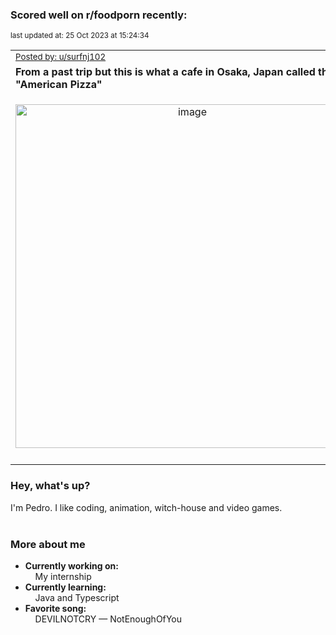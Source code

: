 ### Scored well on r/foodporn recently:

<p align="left"><sub>last updated at: 25 Oct 2023 at 15:24:34</sub></p>

|   |
| --- |
| <sub>[Posted by: u/surfnj102][source]</sub> |
| **From a past trip but this is what a cafe in Osaka, Japan called the "American Pizza"** | 
|<p align="center"> <img alt="image" src="https://i.redd.it/mivurrj075wb1.jpg" width="550" /> </p>|
|   |

### Hey, what's up?

I'm Pedro. I like coding, animation, witch-house and video games.<br><br>

### More about me
- **Currently working on:**  
&nbsp;&nbsp;&nbsp;&nbsp;My internship
- **Currently learning:**  
&nbsp;&nbsp;&nbsp;&nbsp;Java and Typescript
- **Favorite song:**  
&nbsp;&nbsp;&nbsp;&nbsp;DEVILNOTCRY — NotEnoughOfYou<br><br>

  



  
  
  
[linkedin]: https://linkedin.com/in/pedro-h-r-gomes-8a487b14a/
[gmail]: mailto:pilique11@gmail.com
[source]: https://reddit.com/r/FoodPorn/comments/17fbd8c/from_a_past_trip_but_this_is_what_a_cafe_in_osaka/
[redditAPI]: https://www.reddit.com/dev/api/